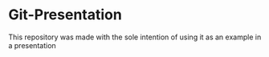# Git-Presentation
This repository was made with the sole intention of using it as an example in a presentation
